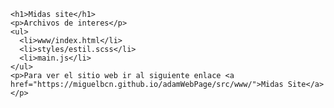     <h1>Midas site</h1>
    <p>Archivos de interes</p>
    <ul>
      <li>www/index.html</li>
      <li>styles/estil.scss</li>
      <li>main.js</li>
    </ul>
    <p>Para ver el sitio web ir al siguiente enlace <a href="https://miguelbcn.github.io/adamWebPage/src/www/">Midas Site</a></p>
